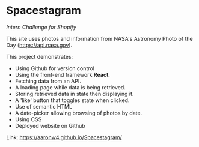 # Spacestagram
_Intern Challenge for Shopify_

This site uses photos and information from NASA's Astronomy Photo of the Day (https://api.nasa.gov).

This project demonstrates:
* Using Github for version control
* Using the front-end framework __React__.
* Fetching data from an API.
* A loading page while data is being retrieved.
* Storing retrieved data in state then displaying it. 
* A 'like' button that toggles state when clicked.
* Use of semantic HTML
* A date-picker allowing browsing of photos by date.
* Using CSS
* Deployed website on Github

Link: https://aaronw4.github.io/Spacestagram/